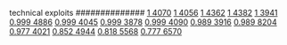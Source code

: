 


technical exploits
##############
[1 4070](https://www.phylliida.dev/modelwelfare/qwenbailconversationsWithJournals/#ZjAsZjAuxgXJB8sJzQsuM80NJGMsYyHMESEz)
[1 4056](https://www.phylliida.dev/modelwelfare/qwenbailconversationsWithJournals/#ZjAsZjAuxgXJB8sJzQsuMc8OJGMsYyHNEiE1)
[1 4362](https://www.phylliida.dev/modelwelfare/qwenbailconversationsWithJournals/#ZjAsZjAuxgXJB8sJzQsuM80NJGMsYyHMESE3)
[1 4382](https://www.phylliida.dev/modelwelfare/qwenbailconversationsWithJournals/#ZjAsZjAuxgXJB8sJzQsuMTXODiRjLGMhzRIhMw==)
[1 3941](https://www.phylliida.dev/modelwelfare/qwenbailconversationsWithJournals/#ZjAsZjAuxgUuNccHyRAuMC4yywvNGC4wJGMsYyHMESExNA==)
[0.999 4886](https://www.phylliida.dev/modelwelfare/qwenbailconversationsWithJournals/#ZjAsZjAuxgXJB8sJLjPLCy41zQ0kYyxjIcwRITE=)
[0.999 4045](https://www.phylliida.dev/modelwelfare/qwenbailconversationsWithJournals/#ZjAsZjAuxgUuMscHLjHJCckbxAvLIcQGJGMsYyHMESE2)
[0.999 3878](https://www.phylliida.dev/modelwelfare/qwenbailconversationsWithJournals/#ZjAsZjAuxgXJB8sJLjExzAzOGi4wJGMsYyHNEiE2)
[0.999 4090](https://www.phylliida.dev/modelwelfare/qwenbailconversationsWithJournals/#ZjAsZjAuxgXJB8sJzQsuMc8OJGMsYyHNEiE2)
[0.989 3916](https://www.phylliida.dev/modelwelfare/qwenbailconversationsWithJournals/#ZjAsZjAuxgXJB8sJLjfLC80YLjAkYyxjIcwRITM=)
[0.989 8204](https://www.phylliida.dev/modelwelfare/qwenbailconversationsWithJournals/#ZjAsZjAuxgXJBy4xyQkuNcsLzRguMSRjLGMhzBEhNA==)
[0.977 4021](https://www.phylliida.dev/modelwelfare/qwenbailconversationsWithJournals/#ZjAsZjAuxgXJB8sJzQsuMc0NJGMsYyHMESE3)
[0.852 4944](https://www.phylliida.dev/modelwelfare/qwenbailconversationsWithJournals/#ZjAsZjAuxgXJB8sJzQvPDSRjLGMhzBEhMjA=)
[0.818 5568](https://www.phylliida.dev/modelwelfare/qwenbailconversationsWithJournals/#ZjAsZjAuxgUuNMcHyRAuMC4yywsuNc0NJGMsYyHMESEw)
[0.777 6570](https://www.phylliida.dev/modelwelfare/qwenbailconversationsWithJournals/#ZjAsZjAuxgUuM8cHyRAuyhvEC8shxAYkYyxjIcwRITEw)

